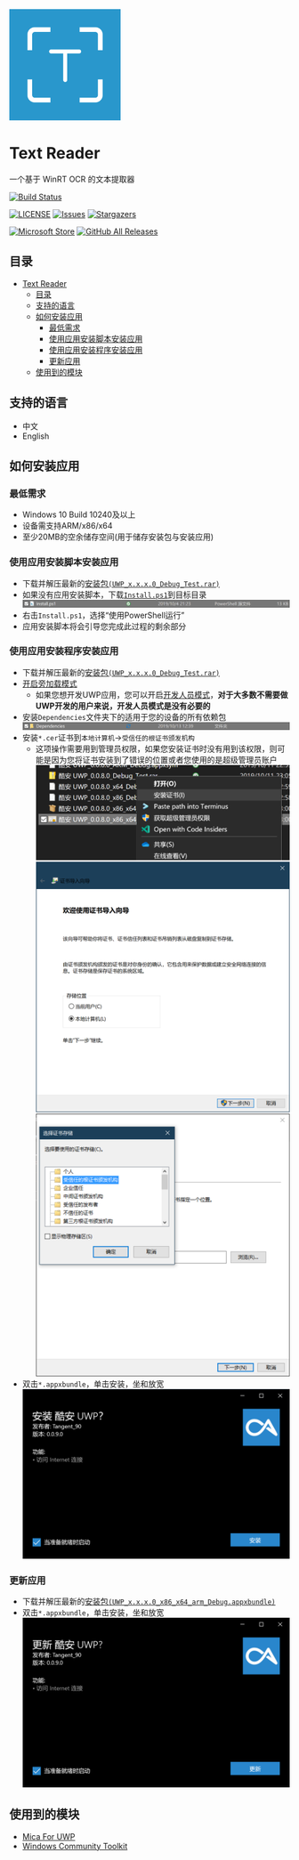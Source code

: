 <img alt="Text Reader LOGO" src="./logo.png" width="200px" />

# Text Reader
一个基于 WinRT OCR 的文本提取器

[![Build Status](https://github.com/wherewhere/Text-Reader/actions/workflows/build-and-package.yml/badge.svg)](https://github.com/wherewhere/Text-Reader/actions/workflows/build-and-package.yml "Build Status")

[![LICENSE](https://img.shields.io/github/license/wherewhere/Text-Reader.svg?label=License&style=flat-square)](https://github.com/wherewhere/Text-Reader/blob/master/LICENSE "LICENSE")
[![Issues](https://img.shields.io/github/issues/wherewhere/Text-Reader.svg?label=Issues&style=flat-square)](https://github.com/wherewhere/Text-Reader/issues "Issues")
[![Stargazers](https://img.shields.io/github/stars/wherewhere/Text-Reader.svg?label=Stars&style=flat-square)](https://github.com/wherewhere/Text-Reader/stargazers "Stargazers")

[![Microsoft Store](https://img.shields.io/badge/download-下载-magenta.svg?label=Microsoft%20Store&logo=Microsoft&style=for-the-badge&color=11a2f8)](https://www.microsoft.com/store/apps/9P8NKQW6NCNC "Microsoft Store")
[![GitHub All Releases](https://img.shields.io/github/downloads/wherewhere/Text-Reader/total.svg?label=DOWNLOAD&logo=github&style=for-the-badge)](https://github.com/wherewhere/Text-Reader/releases/latest "GitHub All Releases")

## 目录
- [Text Reader](#text-reader)
  - [目录](#目录)
  - [支持的语言](#支持的语言)
  - [如何安装应用](#如何安装应用)
    - [最低需求](#最低需求)
    - [使用应用安装脚本安装应用](#使用应用安装脚本安装应用)
    - [使用应用安装程序安装应用](#使用应用安装程序安装应用)
    - [更新应用](#更新应用)
  - [使用到的模块](#使用到的模块)

## 支持的语言
- 中文
- English

## 如何安装应用
### 最低需求
- Windows 10 Build 10240及以上
- 设备需支持ARM/x86/x64
- 至少20MB的空余储存空间(用于储存安装包与安装应用)

### 使用应用安装脚本安装应用
- 下载并解压最新的[安装包`(UWP_x.x.x.0_Debug_Test.rar)`](https://github.com/wherewhere/Text-Reader/releases/latest)
- 如果没有应用安装脚本，下载[`Install.ps1`](Install.ps1)到目标目录
![Install.ps1](Images/Guides/Snipaste_2019-10-12_22-49-11.png)
- 右击`Install.ps1`，选择“使用PowerShell运行”
- 应用安装脚本将会引导您完成此过程的剩余部分

### 使用应用安装程序安装应用
- 下载并解压最新的[安装包`(UWP_x.x.x.0_Debug_Test.rar)`](https://github.com/wherewhere/Text-Reader/releases/latest)
- [开启旁加载模式](https://www.windowscentral.com/how-enable-windows-10-sideload-apps-outside-store)
  - 如果您想开发UWP应用，您可以开启[开发人员模式](https://docs.microsoft.com/zh-cn/windows/uwp/get-started/enable-your-device-for-development)，**对于大多数不需要做UWP开发的用户来说，开发人员模式是没有必要的**
- 安装`Dependencies`文件夹下的适用于您的设备的所有依赖包
![Dependencies](Images/Guides/Snipaste_2019-10-13_15-51-33.png)
- 安装`*.cer`证书到`本地计算机`→`受信任的根证书颁发机构`
  - 这项操作需要用到管理员权限，如果您安装证书时没有用到该权限，则可能是因为您将证书安装到了错误的位置或者您使用的是超级管理员账户
  ![安装证书](Images/Guides/Snipaste_2019-10-12_22-46-37.png)
  ![导入本地计算机](Images/Guides/Snipaste_2019-10-19_15-28-58.png)
  ![储存到受信任的根证书颁发机构](Images/Guides/Snipaste_2019-10-20_23-36-44.png)
- 双击`*.appxbundle`，单击安装，坐和放宽
![安装](Images/Guides/Snipaste_2019-10-13_12-42-40.png)

### 更新应用
- 下载并解压最新的[安装包`(UWP_x.x.x.0_x86_x64_arm_Debug.appxbundle)`](https://github.com/wherewhere/Text-Reader/releases/latest)
- 双击`*.appxbundle`，单击安装，坐和放宽
![安装](Images/Guides/Snipaste_2019-10-13_16-01-09.png)

## 使用到的模块
- [Mica For UWP](https://github.com/wherewhere/Mica-For-UWP "Mica For UWP")
- [Windows Community Toolkit](https://github.com/CommunityToolkit/WindowsCommunityToolkit "Windows Community Toolkit")
